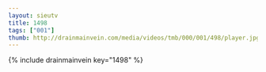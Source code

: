 ```yaml
--- 
layout: sieutv
title: 1498
tags: ["001"]
thumb: http://drainmainvein.com/media/videos/tmb/000/001/498/player.jpg
---
```

{% include drainmainvein key="1498" %} 

